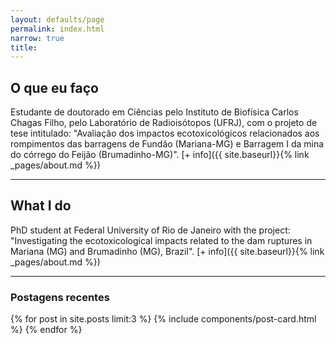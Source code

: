 ```yaml
---
layout: defaults/page
permalink: index.html
narrow: true
title: 
---
```


## O que eu faço 

<!---{% include components/intro.md %}
[Here's the full feature list and some quick examples of what it can do.]({{ site.baseurl}}{% link _pages/about.md %})
--->

Estudante de doutorado em Ciências pelo Instituto de Biofísica Carlos Chagas Filho, pelo Laboratório de Radioisótopos (UFRJ), com o projeto de tese intitulado: "Avaliação dos impactos ecotoxicológicos relacionados aos rompimentos das barragens de Fundão (Mariana-MG) e Barragem I da mina do córrego do Feijão (Brumadinho-MG)".
[+ info]({{ site.baseurl}}{% link _pages/about.md %})

<hr />

## What I do

PhD student at Federal University of Rio de Janeiro with the project: "Investigating the ecotoxicological impacts related to the dam ruptures in Mariana (MG) and Brumadinho (MG), Brazil". 
[+ info]({{ site.baseurl}}{% link _pages/about.md %})

<hr />

<!---
This web site is the documentation for the theme and also provides examples of how you can use and modify it. TIt is built using Friday Theme directly from the [GitHub repo](https://github.com/sfreytag/friday-theme) and published to GitHub pages.

[The documentation]({{ site.baseurl }}{% link list/projects.md %}) covers the basics of installing and using it, and is an example of how you could write documentation about your own projects.

[The blog]({{ site.baseurl }}{% link list/posts.html %}) has a bunch of tips about how to use Friday Theme. These show how the blog works, including the tags. There's the three most-recent posts below included below.

<hr />
--->

### Postagens recentes

{% for post in site.posts limit:3 %}
{% include components/post-card.html %}
{% endfor %}


